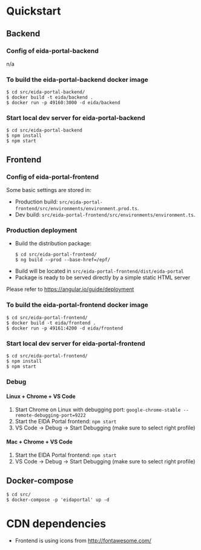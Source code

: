 # Quickstart #

## Backend ##

### Config of eida-portal-backend ###
n/a

### To build the eida-portal-backend docker image ###
```
$ cd src/eida-portal-backend/
$ docker build -t eida/backend .
$ docker run -p 49160:3000 -d eida/backend
```

### Start local dev server for eida-portal-backend ###
```
$ cd src/eida-portal-backend
$ npm install
$ npm start
```

## Frontend ##

### Config of eida-portal-frontend ###
Some basic settings are stored in:
* Production build: `src/eida-portal-frontend/src/environments/environment.prod.ts`.
* Dev build: `src/eida-portal-frontend/src/environments/environment.ts`.

### Production deployment ###
* Build the distribution package:
    ```
    $ cd src/eida-portal-frontend/
    $ ng build --prod --base-href=/epf/
    ```
* Build will be located in `src/eida-portal-frontend/dist/eida-portal`
* Package is ready to be served directly by a simple static HTML server

Please refer to https://angular.io/guide/deployment

### To build the eida-portal-frontend docker image ###
```
$ cd src/eida-portal-frontend/
$ docker build -t eida/frontend .
$ docker run -p 49161:4200 -d eida/frontend
```

### Start local dev server for eida-portal-frontend ###
```
$ cd src/eida-portal-frontend/
$ npm install
$ npm start
```

### Debug ###

#### Linux + Chrome + VS Code ####

1. Start Chrome on Linux with debugging port: `google-chrome-stable --remote-debugging-port=9222`
1. Start the EIDA Portal frontend: `npm start`
1. VS Code -> Debug -> Start Debugging (make sure to select right profile)

#### Mac + Chrome + VS Code ####
1. Start the EIDA Portal frontend: `npm start`
1. VS Code -> Debug -> Start Debugging (make sure to select right profile)

## Docker-compose ##
```
$ cd src/
$ docker-compose -p 'eidaportal' up -d
```

# CDN dependencies #
* Frontend is using icons from http://fontawesome.com/